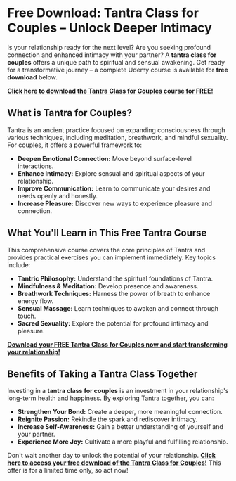 # Free Download: Tantra Class for Couples – Unlock Deeper Intimacy

Is your relationship ready for the next level? Are you seeking profound connection and enhanced intimacy with your partner? A **tantra class for couples** offers a unique path to spiritual and sensual awakening. Get ready for a transformative journey – a complete Udemy course is available for **free download** below.

[**Click here to download the Tantra Class for Couples course for FREE!**](https://udemywork.com/tantra-class-for-couples)

## What is Tantra for Couples?

Tantra is an ancient practice focused on expanding consciousness through various techniques, including meditation, breathwork, and mindful sexuality. For couples, it offers a powerful framework to:

*   **Deepen Emotional Connection:** Move beyond surface-level interactions.
*   **Enhance Intimacy:** Explore sensual and spiritual aspects of your relationship.
*   **Improve Communication:** Learn to communicate your desires and needs openly and honestly.
*   **Increase Pleasure:** Discover new ways to experience pleasure and connection.

## What You'll Learn in This Free Tantra Course

This comprehensive course covers the core principles of Tantra and provides practical exercises you can implement immediately. Key topics include:

*   **Tantric Philosophy:** Understand the spiritual foundations of Tantra.
*   **Mindfulness & Meditation:** Develop presence and awareness.
*   **Breathwork Techniques:** Harness the power of breath to enhance energy flow.
*   **Sensual Massage:** Learn techniques to awaken and connect through touch.
*   **Sacred Sexuality:** Explore the potential for profound intimacy and pleasure.

[**Download your FREE Tantra Class for Couples now and start transforming your relationship!**](https://udemywork.com/tantra-class-for-couples)

## Benefits of Taking a Tantra Class Together

Investing in a **tantra class for couples** is an investment in your relationship's long-term health and happiness. By exploring Tantra together, you can:

*   **Strengthen Your Bond:** Create a deeper, more meaningful connection.
*   **Reignite Passion:** Rekindle the spark and rediscover intimacy.
*   **Increase Self-Awareness:** Gain a better understanding of yourself and your partner.
*   **Experience More Joy:** Cultivate a more playful and fulfilling relationship.

Don't wait another day to unlock the potential of your relationship. **[Click here to access your free download of the Tantra Class for Couples!](https://udemywork.com/tantra-class-for-couples)** This offer is for a limited time only, so act now!
